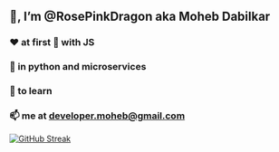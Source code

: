 ## 👋, I’m @RosePinkDragon aka Moheb Dabilkar

### ❤️ at first 👀 with JS

### 🌱 in python and microservices

### 💞️ to learn

### 📫 me at developer.moheb@gmail.com

[![GitHub Streak](https://streak-stats.demolab.com?user=RosePinkDragon&theme=dark&hide_border=true)](https://git.io/streak-stats)

<!---
RosePinkDragon/RosePinkDragon is a ✨ special ✨ repository because its `README.md` (this file) appears on your GitHub profile.
You can click the Preview link to take a look at your changes.
--->
